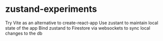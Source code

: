 # zustand-experiments
Try Vite as an alternative to create-react-app
Use zustant to maintain local state of the app
Bind zustand to Firestore via websockets to sync local changes to the db


